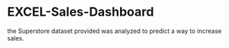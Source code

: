 # EXCEL-Sales-Dashboard
the Superstore dataset provided was analyzed to predict a way to increase sales.
